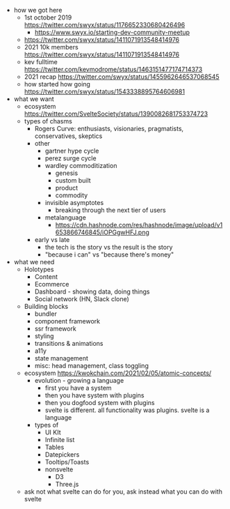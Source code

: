 - how we got here
	- 1st october 2019 https://twitter.com/swyx/status/1176652330680426496
		- https://www.swyx.io/starting-dev-community-meetup
	- https://twitter.com/swyx/status/1411071913548414976
	- 2021 10k members https://twitter.com/swyx/status/1411071913548414976
	- kev fulltime https://twitter.com/kevmodrome/status/1463151477174714373
	- 2021 recap https://twitter.com/swyx/status/1455962646537068545
	- how started how going https://twitter.com/swyx/status/1543338895764606981
- what we want
	- ecosystem https://twitter.com/SvelteSociety/status/1390082681753374723
	- types of chasms
		- Rogers Curve: enthusiasts, visionaries, pragmatists, conservatives, skeptics
		- other
			- gartner hype cycle
			- perez surge cycle
			- wardley commoditization
				- genesis
				- custom built
				- product
				- commodity
			- invisible asymptotes
				- breaking through the next tier of users
			- metalanguage
				- https://cdn.hashnode.com/res/hashnode/image/upload/v1653866746845/iOPGgwHFJ.png
		- early vs late
			- the tech is the story vs the result is the story
			- "because i can" vs "because there's money"
- what we need
	- Holotypes
		- Content
		- Ecommerce
		- Dashboard - showing data, doing things
		- Social network (HN, Slack clone)
	- Building blocks
		- bundler
		- component framework
		- ssr framework
		- styling
		- transitions & animations
		- a11y
		- state management
		- misc: head management, class toggling
	- ecosystem https://kwokchain.com/2021/02/05/atomic-concepts/
		- evolution - growing a language 
			- first you have a system
			- then you have system with plugins
			- then you dogfood system with plugins
			- svelte is different. all functionality was plugins. svelte is a language
		- types of 
			- UI KIt
			- Infinite list
			- Tables
			- Datepickers
			- Tooltips/Toasts
			- nonsvelte
				- D3
				- Three.js
	- ask not what svelte can do for you, ask instead what you can do with svelte